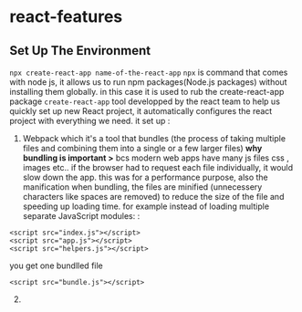 # react-features

## Set Up The Environment

```npx create-react-app name-of-the-react-app```
```npx``` is command that comes with node js, it allows us to run npm packages(Node.js packages) without installing them globally.
in this case it is used to rub the create-react-app package
```create-react-app``` tool developped by the react team to help us quickly set up new React project, it automatically configures the react project with everything we need.
it set up :
1. Webpack
which it's a tool that bundles (the process of taking multiple files and combining them into a single or a few larger files) **why bundling is important >** bcs modern web apps have many js files css , images etc.. if the browser had to request each file individually, it would slow down the app. this was for a performance purpose, also the manification when bundling, the files are minified (unnecessery characters like spaces are removed) to reduce the size of the file and speeding up loading time.
for example instead of loading multiple separate JavaScript modules: :
```
<script src="index.js"></script>
<script src="app.js"></script>
<script src="helpers.js"></script>
```
you get one bundlled file 
```
<script src="bundle.js"></script>
```
2. 
